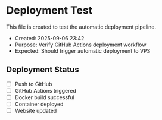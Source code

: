 # Deployment Test

This file is created to test the automatic deployment pipeline.

- Created: 2025-09-06 23:42
- Purpose: Verify GitHub Actions deployment workflow
- Expected: Should trigger automatic deployment to VPS

## Deployment Status
- [ ] Push to GitHub
- [ ] GitHub Actions triggered
- [ ] Docker build successful
- [ ] Container deployed
- [ ] Website updated